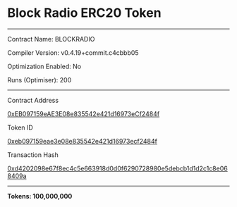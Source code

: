 # Block Radio ERC20 Token

-----

Contract Name: BLOCKRADIO

Compiler Version: v0.4.19+commit.c4cbbb05

Optimization Enabled: No

Runs (Optimiser): 200


-----

Contract Address

[0xEB097159eAE3E08e835542e421d16973eCf2484f](https://etherscan.io/address/0xeb097159eae3e08e835542e421d16973ecf2484f#code)

Token ID

[0xeb097159eae3e08e835542e421d16973ecf2484f](https://etherscan.io/token/0xeb097159eae3e08e835542e421d16973ecf2484f)

Transaction Hash

[0xd4202098e67f8ec4c5e663918d0d0f6290728980e5debcb1d1d2c1c8e068409a](https://etherscan.io/tx/0xd4202098e67f8ec4c5e663918d0d0f6290728980e5debcb1d1d2c1c8e068409a)

-----

**Tokens: 100,000,000**
